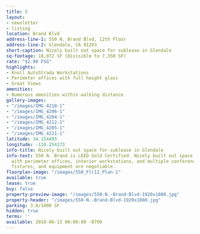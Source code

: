 ```yaml
---
title: 5
layout:
- newsletter
- listing
location: Brand Blvd
address-line-1: 550 N. Brand Blvd, 12th Floor
address-line-2: Glendale, CA 91203
short-caption: Nicely built out space for sublease in Glendale
sq-footage: 18,072 SF (Divisible to 7,350 SF)
rate: "$2.90 FSG"
highlights:
- Knoll AutoStrada Workstations
- Perimeter offices with full height glass
- Great Views
amenities:
- Numerous amenities within walking distance
gallery-images:
- "/images/IMG_4218-1"
- "/images/IMG_4206-1"
- "/images/IMG_4204-1"
- "/images/IMG_4212-1"
- "/images/IMG_4205-1"
- "/images/IMG_4221-1"
latitude: 34.154495
longitude: -118.254173
info-title: Nicely built out space for sublease in Glendale
info-text: 550 N. Brand is LEED Gold Certified. Nicely built out space for sublease,
  with perimeter offices, interior workstations, and multiple conference rooms. Furniture,
  fixtures, and equipment are negotiable.
floorplan-image: "/images/550_Flr12_Plan-1"
available: true
lease: true
buy: false
property-preview-image: "/images/550-N.-Brand-Blvd-1920x1080.jpg"
property-header: "/images/550-N.-Brand-Blvd-1920x1080.jpg"
parking: 3.0/1000 SF
hidden: true
terms: ''
available: 2018-06-13 00:00:00 -0700
---
```

